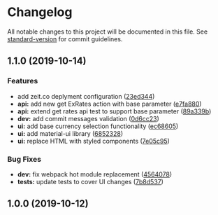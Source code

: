# Changelog

All notable changes to this project will be documented in this file. See [standard-version](https://github.com/conventional-changelog/standard-version) for commit guidelines.

## 1.1.0 (2019-10-14)


### Features

* add zeit.co deplyment configuration ([23ed344](https://github.com/deniss-muhla/x-rates/commit/23ed344f8447c8895698c77437f4376abc75378d))
* **api:** add new get ExRates action with base parameter ([e7fa880](https://github.com/deniss-muhla/x-rates/commit/e7fa88020238ecd97dbd20636636fcc97114e0a8))
* **api:** extend get rates api test to support base parameter ([89a339b](https://github.com/deniss-muhla/x-rates/commit/89a339b7b150cba4cd03e41e7def8a1ba15b6f3f))
* **dev:** add commit messages validation ([0d6cc23](https://github.com/deniss-muhla/x-rates/commit/0d6cc23085bb772481eea4b952fd27c37acf3922))
* **ui:** add base currency selection functionality ([ec68605](https://github.com/deniss-muhla/x-rates/commit/ec68605814e9cc1223aa5989a7c9406c9c4aa717))
* **ui:** add material-ui library ([6852328](https://github.com/deniss-muhla/x-rates/commit/6852328e49193388e1a49aafc912ba2e149f789f))
* **ui:** replace HTML with styled components ([7e05c95](https://github.com/deniss-muhla/x-rates/commit/7e05c95939e1b15e865707f9ebef51249fd4da6f))


### Bug Fixes

* **dev:** fix webpack hot module replacement ([4564078](https://github.com/deniss-muhla/x-rates/commit/45640781d7197368b0192525053a4cd76cbed05c))
* **tests:** update tests to cover UI changes ([7b8d537](https://github.com/deniss-muhla/x-rates/commit/7b8d53778ff92d5de6f0581b653078b46cdf3e72))

## 1.0.0 (2019-10-12)
